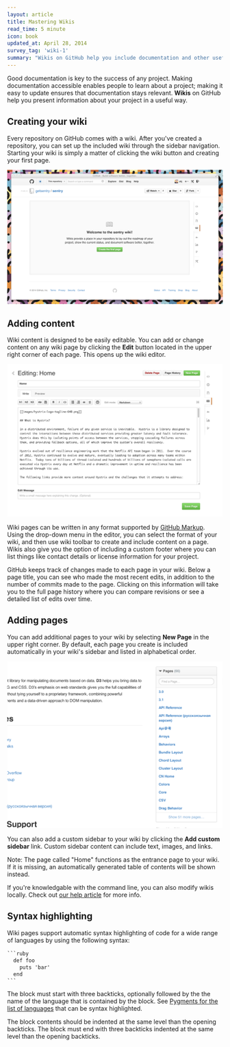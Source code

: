 ```yaml
---
layout: article
title: Mastering Wikis
read_time: 5 minute
icon: book
updated_at: April 28, 2014
survey_tag: 'wiki-1'
summary: "Wikis on GitHub help you include documentation and other useful information about your project. This guide will help you learn how to create a wiki and add content."
---
```


<a id="intro" title="Intro" class="toc-item"></a>
Good documentation is key to the success of any project. Making documentation accessible enables people to learn about a project; making it easy to update ensures that documentation stays relevant. **Wikis** on GitHub help you present information about your project in a useful way.

<a id="creating-your-wiki" title="Creating your wiki" class="toc-item"></a>
## Creating your wiki

Every repository on GitHub comes with a wiki. After you've created a repository, you can set up the included wiki through the sidebar navigation. Starting your wiki is simply a matter of clicking the wiki button and creating your first page.

![Screenshot of the starting page](wiki-blank-slate.png)

<a id="adding-content" title="Adding content" class="toc-item"></a>
## Adding content

Wiki content is designed to be easily editable. You can add or change content on any wiki page by clicking the **Edit** button located in the upper right corner of each page. This opens up the wiki editor.

![Screenshot of the wiki editor](wiki-editor.png)

Wiki pages can be written in any format supported by [GitHub Markup](http://github.com/github/markup). Using the drop-down menu in the editor, you can select the format of your wiki, and then use wiki toolbar to create and include content on a page. Wikis also give you the option of including a custom footer where you can list things like contact details or license information for your project.

GitHub keeps track of changes made to each page in your wiki. Below a page title, you can see who made the most recent edits, in addition to the number of commits made to the page. Clicking on this information will take you to the full page history where you can compare revisions or see a detailed list of edits over time.

<a id="adding-pages" title="Adding pages" class="toc-item"></a>
## Adding pages

You can add additional pages to your wiki by selecting **New Page** in the upper right corner. By default, each page you create is included automatically in your wiki's sidebar and listed in alphabetical order.

![Screenshot of the wiki sidebar](wiki-sidebar-closeup.png)

You can also add a custom sidebar to your wiki by clicking the **Add custom sidebar** link. Custom sidebar content can include text, images, and links.

Note: The page called "Home" functions as the entrance page to your wiki. If it is missing, an automatically generated table of contents will be shown instead.

<div class="alert">
  <p>
    If you're knowledgable with the command line, you can also modify wikis locally. Check out <a href="https://help.github.com/articles/adding-and-editing-wiki-pages-locally
">our help article</a> for more info.
  </p>
</div>

<a id="syntax-highlighting" title="Syntax highlighting" class="toc-item"></a>
## Syntax highlighting

Wiki pages support automatic syntax highlighting of code for a wide range of languages by using the following syntax:

    ```ruby
      def foo
        puts 'bar'
      end
    ```

The block must start with three backticks, optionally followed by the the name of the language that is contained by the block. See [Pygments for the list of languages](http://pygments.org/docs/lexers/) that can be syntax highlighted.

The block contents should be indented at the same level than the opening backticks. The block must end with three backticks indented at the same level than the opening backticks.
